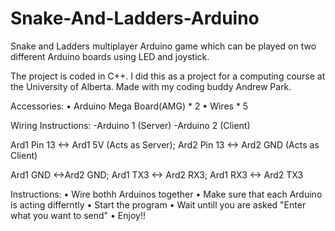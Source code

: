 # Snake-And-Ladders-Arduino
Snake and Ladders multiplayer Arduino game which can be played on two different Arduino boards using LED and joystick.

The project is coded in C++. I did this as a project for a computing course at the University of Alberta. Made with my coding buddy Andrew Park.

Accessories: 
• Arduino Mega Board(AMG) * 2
• Wires * 5

Wiring Instructions:
-Arduino 1 (Server)
-Arduino 2 (Client)

Ard1 Pin 13 <-> Ard1 5V (Acts as Server);
Ard2 Pin 13 <-> Ard2 GND (Acts as Client)

Ard1 GND <->Ard2 GND;
Ard1 TX3 <-> Ard2 RX3;
Ard1 RX3 <-> Ard2 TX3

Instructions:
• Wire bothh Arduinos together
• Make sure that each Arduino is acting differntly
• Start the program
• Wait untill you are asked "Enter what you want to send"
• Enjoy!!
